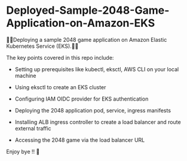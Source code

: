# Deployed-Sample-2048-Game-Application-on-Amazon-EKS
:rocket::rocket:Deploying a sample 2048 game application on Amazon Elastic Kubernetes Service (EKS).:rocket::rocket:

The key points covered in this repo include:

* Setting up prerequisites like kubectl, eksctl, AWS CLI on your local machine

* Using eksctl to create an EKS cluster

* Configuring IAM OIDC provider for EKS authentication

* Deploying the 2048 application pod, service, ingress manifests

* Installing ALB ingress controller to create a load balancer and route external traffic

* Accessing the 2048 game via the load balancer URL


Enjoy bye !! :tada:
